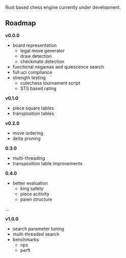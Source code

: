 Rust based chess engine currently under development.

## Roadmap
**v0.0.0**
- board representation
  - legal move generator
  - draw detection
  - checkmate detection
- functional negamax and quiescence search
- full uci compliance
- strength testing
  - cutechess tournament script
  - STS based rating

 **v0.1.0**
 - piece square tables
 - transposition tables

**v0.2.0**
 - move ordering
 - delta pruning

**0.3.0**
- multi-threading
- transposition table improvements

**0.4.0**
- better evaluation
  - king safety
  - piece acitivity
  - pawn structure

...

**v1.0.0**
- search parameter tuning
- multi-threaded search
- benchmarks
  - nps
  - perft
